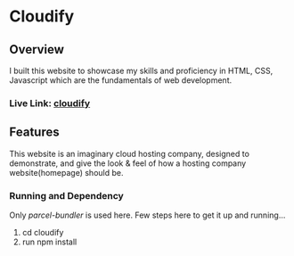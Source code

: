 # Cloudify

## Overview
  I built this website to showcase my skills and proficiency in HTML, CSS, Javascript which are the fundamentals of web development.
  
### Live Link: [cloudify](https://cloudify-psi.vercel.app/)

## Features
  This website is an imaginary cloud hosting company, designed to demonstrate, and give the look & feel of how a hosting company website(homepage) should be.
  
### Running and Dependency
  Only *parcel-bundler* is used here. Few steps here to get it up and running...
  1. cd cloudify
  2. run npm install
